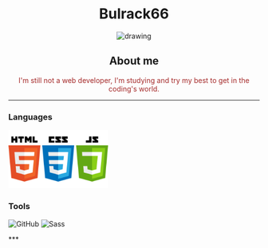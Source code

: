 <div align="center">

# Bulrack66

<img src="https://avatars.githubusercontent.com/u/113458279?s=400&u=cfec7071d3e55e1baaa5f9273048bb8cafb0ed0d&v=4" alt="drawing" width="200"/>

## About me

<div style="color: brown;display: flex;">I'm still not a web developer, I'm studying and try my best to get in the coding's world.</div>
</div>

***
<div>
<div>

### Languages

<img src="https://github.com/Bulrack66/Bulrack66/blob/main/Languages.png?raw=true" alt="Languages" width="200"/>
</div>
<div>

### Tools

<img src="https://icons.iconarchive.com/icons/limav/flat-gradient-social/64/Github-icon.png" alt="GitHub"/> <img src="https://cdn3.iconfinder.com/data/icons/logos-and-brands-adobe/512/288_Sass-512.png" alt="Sass" width="64"/>

</div>
</div>
***
